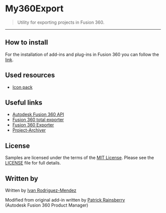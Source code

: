 # My360Export
> Utility for exporting projects in Fusion 360.
----
## How to install

For the installation of add-ins and plug-ins in Fusion 360 you can follow the [link](https://knowledge.autodesk.com/support/fusion-360/troubleshooting/caas/sfdcarticles/sfdcarticles/How-to-install-an-ADD-IN-and-Script-in-Fusion-360.html).

## Used resources

- [Icon pack](https://github.com/icons8/flat-color-icons)

## Useful links

- [Autodesk Fusion 360 API](https://autodeskfusion360.github.io/)
- [Fusion 360 total exporter](https://github.com/Jnesselr/fusion-360-total-exporter)
- [Fusion 360 Exporter](https://github.com/aconz2/Fusion360Exporter)
- [Project-Archiver](https://github.com/tapnair/Project-Archiver)

## License
Samples are licensed under the terms of the [MIT License](http://opensource.org/licenses/MIT). Please see the [LICENSE](LICENSE) file for full details.

## Written by

Written by [Ivan Rodriguez-Mendez](https://es.linkedin.com/in/iv%C3%A1n-rodr%C3%ADguez-m%C3%A9ndez-baa535138?original_referer=https%3A%2F%2Fwww.google.com%2F)

Modified from original add-in written by [Patrick Rainsberry](https://twitter.com/prrainsberry) <br /> (Autodesk Fusion 360 Product Manager)
